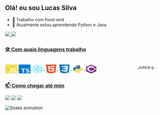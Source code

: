 ## Olá! eu sou Lucas Silva
- 👀 Trabalho com front-end 
- 🌱 Atualmente estou aprendendo Python e Java

<div>
  <a href="https://github.com/lusca35">
  <img height="180em" src="https://github-readme-stats.vercel.app/api?username=lusca35&show_icons=true&theme=dark&include_all_commits=true&count_private=true"/>
  <img height="180em" src="https://github-readme-stats.vercel.app/api/top-langs/?username=lusca35&layout=compact&langs_count=7&theme=dark"/> 
    </div>
 
  ##
  
  ### 🛠 Com quais linguagens trabalho
  
  <div style="display: inline_block"><br>
  <img align="center" alt="lusca-Js" height="30" width="40" src="https://raw.githubusercontent.com/devicons/devicon/master/icons/javascript/javascript-plain.svg">
  <img align="center" alt="lusca-Ts" height="30" width="40" src="https://raw.githubusercontent.com/devicons/devicon/master/icons/typescript/typescript-plain.svg">
  <img align="center" alt="lusca-React" height="30" width="40" src="https://raw.githubusercontent.com/devicons/devicon/master/icons/react/react-original.svg">
  <img align="center" alt="lusca-HTML" height="30" width="40" src="https://raw.githubusercontent.com/devicons/devicon/master/icons/html5/html5-original.svg">
  <img align="center" alt="lusca-CSS" height="30" width="40" src="https://raw.githubusercontent.com/devicons/devicon/master/icons/css3/css3-original.svg">
  <img align="center" alt="lusca-Python" height="30" width="40" src="https://raw.githubusercontent.com/devicons/devicon/master/icons/python/python-original.svg">
  <img align="center" alt="lusca-Csharp" height="30" width="40" src="https://raw.githubusercontent.com/devicons/devicon/master/icons/csharp/csharp-original.svg">
  <img align="right" alt="lusca-pic" height="200" style="border-radius:50px;" src="https://cdn.discordapp.com/attachments/929438133970415690/929438363860234340/download20220106150419.png">
  </div>
  
  ##
  
  ### 📫 Como chegar até mim
  <div>   
  <a href="https://www.instagram.com/programador_lusca/" target="_blank"><img src="https://img.shields.io/badge/-Instagram-%23E4405F?style=for-the-badge&logo=instagram&logoColor=white" target="_blank"></a>
  <a href = "mailto:estudante.lucas35@gmail.com"><img src="https://img.shields.io/badge/-Gmail-%23333?style=for-the-badge&logo=gmail&logoColor=white" target="_blank"></a>
  <a href="https://www.linkedin.com/in/lucas-silva-oliveira-ba839521b/" target="_blank"><img src="https://img.shields.io/badge/-LinkedIn-%230077B5?style=for-the-badge&logo=linkedin&logoColor=white" target="_blank"></a> 
 
![Snake animation](https://github.com/lusca35/lusca35/blob/output/github-contribution-grid-snake.svg)
 
</div>
